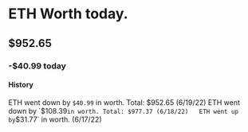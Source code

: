 # ETH Worth today.
## $952.65
### -$40.99 today

#### History
ETH went down by `$40.99` in worth. Total: $952.65 (6/19/22)
ETH went down by `$108.39` in worth. Total: $977.37 (6/18/22)  
ETH went up by `$31.77` in worth. (6/17/22)
